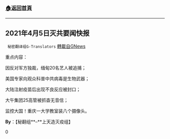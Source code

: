 ###  [:house:返回首頁](https://github.com/ourhimalayas/txt)
---

## 2021年4月5日灭共要闻快报
` 秘密翻译组G-Translators` [轉載自GNews](https://gnews.org/zh-hans/1050779/)

重点内容：

因反对军方独裁，缅甸20名艺人被追捕；

美国专家向观众科普中共病毒是生物武器；

大陆注射疫苗后出现不良反应被封口；

大午集团25高管被抓杳无音信；

监控大国！重庆一大学教室装八个摄像头。

**By**：【秘翻组**–**上天造灭疫组】

0
